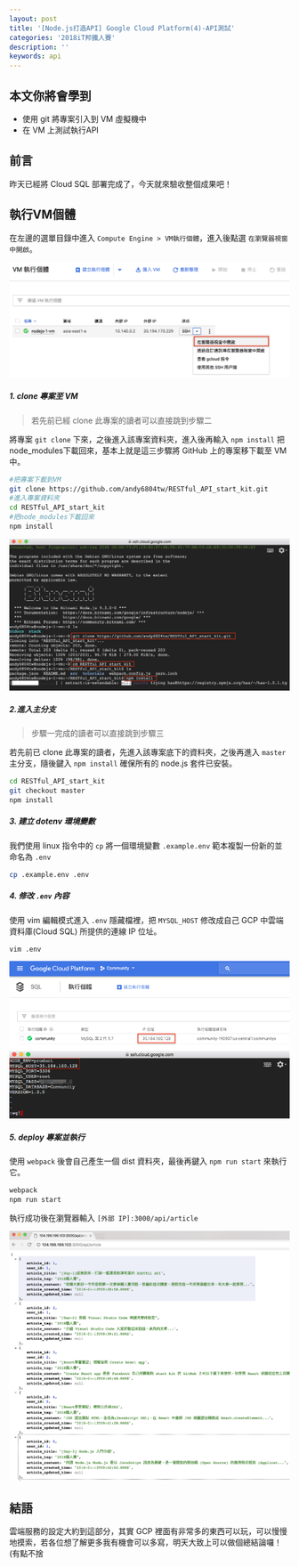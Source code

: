 ```yaml
---
layout: post
title: '[Node.js打造API] Google Cloud Platform(4)-API測試'
categories: '2018iT邦鐵人賽'
description: ''
keywords: api
---
```


## 本文你將會學到
- 使用 git 將專案引入到 VM 虛擬機中
- 在 VM 上測試執行API

## 前言
昨天已經將 Cloud SQL 部署完成了，今天就來驗收整個成果吧！

## 執行VM個體
在左邊的選單目錄中進入 `Compute Engine > VM執行個體`，進入後點選 `在瀏覽器視窗中開啟`。

<img src="/images/posts/it2018/img1070121-3.png">

##### 1. clone 專案至 VM

>若先前已經 clone 此專案的讀者可以直接跳到步驟二

將專案 `git clone` 下來，之後進入該專案資料夾，進入後再輸入 `npm install` 把node_modules下載回來，基本上就是這三步驟將 GitHub 上的專案移下載至 VM 中。

```bash
#把專案下載到VM
git clone https://github.com/andy6804tw/RESTful_API_start_kit.git
#進入專案資料夾
cd RESTful_API_start_kit
#把node_modules下載回來
npm install
```

<img src="/images/posts/it2018/img1070121-4.png">

##### 2.進入主分支

>步驟一完成的讀者可以直接跳到步驟三

若先前已 clone 此專案的讀者，先進入該專案底下的資料夾，之後再進入 `master` 主分支，隨後鍵入 `npm install` 確保所有的 node.js 套件已安裝。

```bash
cd RESTful_API_start_kit
git checkout master
npm install
```

##### 3. 建立 dotenv 環境變數
我們使用 linux 指令中的 `cp` 將一個環境變數 `.example.env` 範本複製一份新的並命名為 `.env`

```bash
cp .example.env .env
```

##### 4. 修改 `.env` 內容
使用 vim 編輯模式進入 `.env` 隱藏檔裡，把 `MYSQL_HOST` 修改成自己 GCP 中雲端資料庫(Cloud SQL) 所提供的連線 IP 位址。

```bash
vim .env
```

<img src="/images/posts/it2018/img1070121-5.png">
<img src="/images/posts/it2018/img1070121-1.png">

##### 5. deploy 專案並執行
使用 `webpack` 後會自己產生一個 dist 資料夾，最後再鍵入 `npm run start` 來執行它。

```bash
webpack
npm run start
```

執行成功後在瀏覽器輸入 `[外部 IP]:3000/api/article`

<img src="/images/posts/it2018/img1070121-2.png">

## 結語
雲端服務的設定大約到這部分，其實 GCP 裡面有非常多的東西可以玩，可以慢慢地摸索，若各位想了解更多我有機會可以多寫，明天大致上可以做個總結論囉！ (有點不捨
